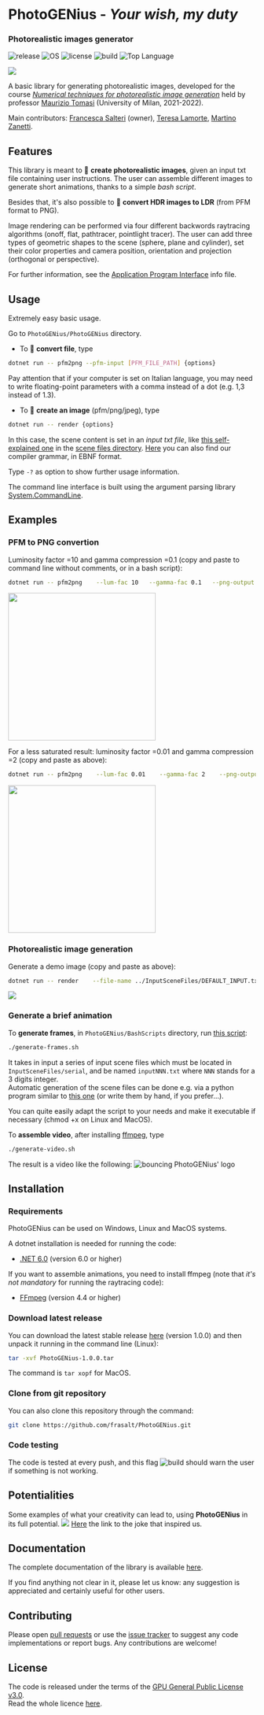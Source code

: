 # PhotoGENius - _Your wish, my duty_
### Photorealistic images generator

![release](https://img.shields.io/github/v/release/frasalt/PhotoGENius)
![OS](https://img.shields.io/badge/OS-Linux%20%7C%20MacOS%20%7C%20Windows-yellow)
![license](https://img.shields.io/github/license/frasalt/PhotoGENius)
![build](https://img.shields.io/github/workflow/status/frasalt/PhotoGENius/PGENLib.test)
![Top Language](https://img.shields.io/github/languages/top/frasalt/PhotoGENius)

![](Media/Readme_imgs/logoPGEN.png)


A basic library for generating photorealistic images,
developed for the course 
[*Numerical techniques for photorealistic image generation*](https://www.unimi.it/en/education/degree-programme-courses/2022/numerical-tecniques-photorealistic-image-generation)
held by professor [Maurizio Tomasi](https://github.com/ziotom78) (University of Milan, 2021-2022).

Main contributors: [Francesca Salteri](https://github.com/frasalt) (owner), [Teresa Lamorte](https://github.com/lellalamo), [Martino Zanetti](https://github.com/martinozanetti).

## Features

This library is meant to 🌅 **create photorealistic images**, given an input txt file containing user instructions.
The user can assemble different images to generate short animations, thanks to a simple *bash script*.

Besides that, it's also possible to 🔄 **convert HDR images to LDR** (from PFM format to PNG).

Image rendering can be performed via four different backwords raytracing algorithms (onoff, flat, pathtracer, pointlight tracer).
The user can add three types of geometric shapes to the scene (sphere, plane and cylinder), set their color properties 
and camera position, orientation and projection (orthogonal or perspective).

For further information, see the [Application Program Interface](PGENLib.Doc/API.txt)
info file.

## Usage
Extremely easy basic usage.

Go to ```PhotoGENius/PhotoGENius``` directory.

- To 🔄 **convert file**, type
```bash
dotnet run -- pfm2png --pfm-input [PFM_FILE_PATH] {options}
```
Pay attention that if your computer is set on Italian language, you may need to write floating-point parameters with a comma instead of a dot (e.g. 1,3 instead of 1.3).

- To 🌅 **create an image** (pfm/png/jpeg), type
```bash
dotnet run -- render {options}
```
In this case, the scene content is set in an *input txt file*, like [this self-explained one](InputSceneFiles/SELF_EXPLAINED.pdf) in the [scene files directory](InputSceneFiles). [Here](PGENLib.Doc/input_scene_grammar_EBNF.txt) you can also find our compiler grammar, in EBNF format. 

Type ```-?``` as option to show further usage information.

The command line interface is built using the argument parsing library [System.CommandLine](https://docs.microsoft.com/en-us/dotnet/standard/commandline/).


## Examples

### PFM to PNG convertion

Luminosity factor =10 and gamma compression =0.1 (copy and paste to command line without comments, or in a bash script):
```bash
dotnet run -- pfm2png    --lum-fac 10   --gamma-fac 0.1   --png-output ../Media/Readme_imgs/memorial1.png
 ```
<p align="left">
   <img src="https://github.com/frasalt/PhotoGENius/blob/master/Media/Readme_imgs/memorial1.png?raw=true" width="300" /> 
</p>

For a less saturated result: luminosity factor =0.01 and gamma compression =2 (copy and paste as above):
```bash
dotnet run -- pfm2png    --lum-fac 0.01    --gamma-fac 2    --png-output ../Media/Readme_imgs/memorial2.png
 ```
<p align="left">
   <img src="https://github.com/frasalt/PhotoGENius/blob/master/Media/Readme_imgs/memorial2.png?raw=true" width="300" /> 
</p>

### Photorealistic image generation

Generate a demo image (copy and paste as above):
```bash
dotnet run -- render    --file-name ../InputSceneFiles/DEFAULT_INPUT.txt    --output ../Media/Readme_imgs/my_first_image.png  --sample-per-pixel 9
```
![](Media/Readme_imgs/my_first_image.png)


### Generate a brief animation

To **generate frames**, in ```PhotoGENius/BashScripts``` directory, run [this script](BashScripts/generate-frames.sh):
```bash
./generate-frames.sh
```
It takes in input a series of input scene files which must be located in ```InputSceneFiles/serial```,
and be named ```inputNNN.txt``` where ```NNN``` stands for a 3 digits integer. \
Automatic generation of the scene files can be done e.g. via a python program 
similar to [this one](InputSceneFiles/serial/inp_txt.py) (or write them by hand, if you prefer...).

You can quite easily adapt the script to your needs and make it executable if necessary (chmod +x on Linux and MacOS).

To **assemble video**, after installing [ffmpeg](https://www.ffmpeg.org/download.html), type
```bash
./generate-video.sh
```
The result is a video like the following: ![bouncing PhotoGENius' logo](Media/Readme_imgs/animation.gif)


## Installation

### Requirements

PhotoGENius can be used on Windows, Linux and MacOS systems.

A dotnet installation is needed for running the code:
- [.NET 6.0](https://dotnet.microsoft.com/en-us/download) (version 6.0 or higher)

If you want to assemble animations, you need to install ffmpeg
(note that *it's not mandatory* for running the raytracing code):
- [FFmpeg](https://www.ffmpeg.org/) (version 4.4 or higher)

### Download latest release

You can download the latest stable release
[here](https://github.com/frasalt/PhotoGENius/releases/tag/v1.0.0) (version 1.0.0)
and then unpack it running in the command line (Linux):

```bash
tar -xvf PhotoGENius-1.0.0.tar
```
The command is ```tar xopf``` for MacOS.

### Clone from git repository

You can also clone this repository through the command:

```bash
git clone https://github.com/frasalt/PhotoGENius.git
```

### Code testing

The code is tested at every push, and this flag
![build](https://img.shields.io/github/workflow/status/frasalt/PhotoGENius/PGENLib.test)
should warn the user if something is not working.


## Potentialities

Some examples of what your creativity can lead to, using **PhotoGENius** in its full potential. 
![](Media/imgs_png/cow.png)
[Here](https://en.wikipedia.org/wiki/Spherical_cow) the link to the joke that inspired us.


## Documentation

The complete documentation of the library is available
[here](https://martinozanetti.github.io/html/hierarchy.html).

If you find anything not clear in it, please let us know:
any suggestion is appreciated and certainly useful for other users.


## Contributing

Please open [pull requests](https://github.com/frasalt/PhotoGENius/pulls)
or use the [issue tracker](https://github.com/frasalt/PhotoGENius/issues) to suggest any code implementations or report bugs. Any contributions are welcome!

## License

The code is released under the terms of the [GPU General Public License v3.0](https://www.gnu.org/licenses/gpl-3.0.html).\
Read the whole licence [here](LICENCE).


